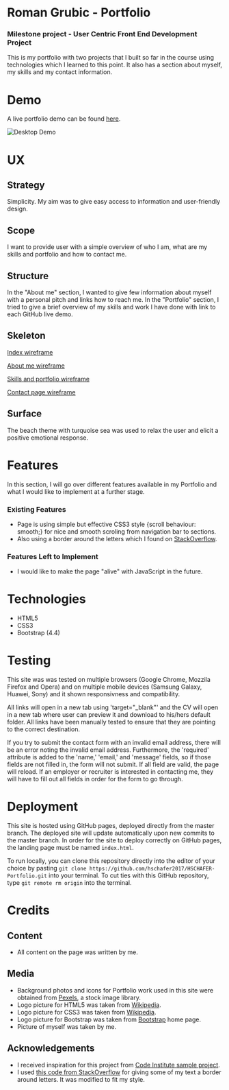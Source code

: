 # Roman Grubic - Portfolio
### Milestone project - User Centric Front End Development Project 

This is my portfolio with two projects that I built so far in the course using technologies which I learned to this point. It also has a section about myself, my skills and my contact information.

# Demo
A live portfolio demo can be found [here](https://romangrubic.github.io/first-milestone-project/).

![Desktop Demo](https://raw.githubusercontent.com/romangrubic/first-milestone-project/master/assets/images/readme/readme-picture.png "Desktop Demo")
# UX
## Strategy  
Simplicity. My aim was to give easy access to information and user-friendly design.

## Scope
I want to provide user with a simple overview of who I am, what are my skills and portfolio and how to contact me.

## Structure
In the "About me" section, I wanted to give few information about myself with a personal pitch and links how to reach me.
In the "Portfolio" section, I tried to give a brief overview of my skills and work I have done with link to each GitHub live demo.

## Skeleton
[Index wireframe](https://github.com/romangrubic/first-milestone-project/blob/master/wireframes/index.jpg)

[About me wireframe](https://github.com/romangrubic/first-milestone-project/blob/master/wireframes/about-me.jpg)

[Skills and portfolio wireframe](https://github.com/romangrubic/first-milestone-project/blob/master/wireframes/skills-portfolio.jpg)

[Contact page wireframe](https://github.com/romangrubic/first-milestone-project/blob/master/wireframes/contact-and-footer.jpg)



## Surface
The beach theme with turquoise sea was used to relax the user and elicit a positive emotional response.

# Features 
In this section, I will go over different features available in my Portfolio and what I would like to implement at a further stage.
### Existing Features
+ Page is using simple but effective CSS3 style {scroll behaviour: smooth;} for nice and smooth scroling from navigation bar to sections.
+ Also using a border around the letters which I found on [StackOverflow](https://stackoverflow.com/questions/2570972/css-font-border).
### Features Left to Implement
+ I would like to make the page "alive" with JavaScript in the future.

# Technologies
* HTML5
* CSS3
* Bootstrap (4.4)
# Testing
This site was was tested on multiple browsers (Google Chrome, Mozzila Firefox and Opera) and on multiple mobile devices (Samsung Galaxy, Huawei, Sony) and it shown responsivness and compatibility.

All links will open in a new tab using 'target="_blank"' and the CV will open in a new tab where user can preview it and download to his/hers default folder. All links have been manually tested to ensure that they are pointing to the correct destination.

If you try to submit the contact form with an invalid email address, there will be an error noting the invalid email address. Furthermore, the 'required' attribute is added to the 'name,' 'email,' and 'message' fields, so if those fields are not filled in, the form will not submit. If all field are valid, the page will reload. If an employer or recruiter is interested in contacting me, they will have to fill out all fields in order for the form to go through.
# Deployment
This site is hosted using GitHub pages, deployed directly from the master branch. The deployed site will update automatically upon new commits to the master branch. In order for the site to deploy correctly on GitHub pages, the landing page must be named `index.html`.

To run locally, you can clone this repository directly into the editor of your choice by pasting `git clone https://github.com/hschafer2017/HSCHAFER-Portfolio.git` into your terminal. To cut ties with this GitHub repository, type `git remote rm origin` into the terminal.  

# Credits
## Content
+ All content on the page was written by me.
## Media
+ Background photos and icons for Portfolio work used in this site were obtained from [Pexels](https://www.pexels.com/), a stock image library.
+ Logo picture for HTML5 was taken from [Wikipedia](https://en.wikipedia.org/wiki/HTML).
+ Logo picture for CSS3 was taken from [Wikipedia](https://en.wikipedia.org/wiki/Cascading_Style_Sheets).
+ Logo picture for Bootstrap was taken from [Bootstrap](https://getbootstrap.com/) home page.
+ Picture of myself was taken by me.
## Acknowledgements
+ I received inspiration for this project from [Code Institute sample project](https://github.com/Code-Institute-Solutions/StudentExampleProjectGradeFive).
+ I used [this code from StackOverflow](https://stackoverflow.com/questions/2570972/css-font-border) for giving some of my text a border around letters. It was modified to fit my style.